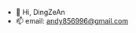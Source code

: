 - 👋 Hi, DingZeAn 
- 📫 email: andy856996@gmail.com

<!---
andy856996/andy856996 is a ✨ special ✨ repository because its `README.md` (this file) appears on your GitHub profile.
You can click the Preview link to take a look at your changes.
--->
